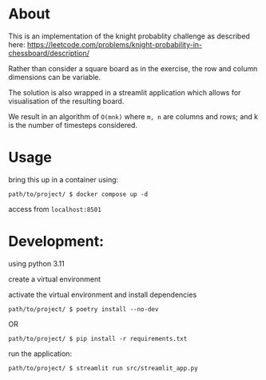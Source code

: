 # About

This is an implementation of the knight probablity challenge as described here: https://leetcode.com/problems/knight-probability-in-chessboard/description/

Rather than consider a square board as in the exercise, the row and column dimensions can be variable. 

The solution is also wrapped in a streamlit application which allows for visualisation of the resulting board.

We result in an algorithm of `O(mnk)` where `m, n` are columns and rows; and k is the number of timesteps considered.


# Usage

bring this up in a container using:
```shell
path/to/project/ $ docker compose up -d
```

access from `localhost:8501`


# Development:

using python 3.11

create a virtual environment

activate the virtual environment and install dependencies 

```shell
path/to/project/ $ poetry install --no-dev
```

OR 

```shell
path/to/project/ $ pip install -r requirements.txt
```

run the application:

```shell
path/to/project/ $ streamlit run src/streamlit_app.py
```